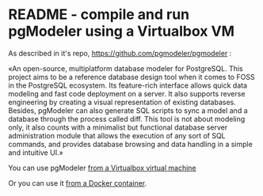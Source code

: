 # README - compile and run pgModeler using a Virtualbox VM

As described in it's repo, https://github.com/pgmodeler/pgmodeler :

«An open-source, multiplatform database modeler for PostgreSQL. This project aims to be a reference database design tool when it comes to FOSS in the PostgreSQL ecosystem. Its feature-rich interface allows quick data modeling and fast code deployment on a server. It also supports reverse engineering by creating a visual representation of existing databases. Besides, pgModeler can also generate SQL scripts to sync a model and a database through the process called diff. This tool is not about modeling only, it also counts with a minimalist but functional database server administration module that allows the execution of any sort of SQL commands, and provides database browsing and data handling in a simple and intuitive UI.»

You can use pgModeler [from a Virtualbox virtual machine](README-virtualbox.md)

Or you can use it [from a Docker container](README-docker.md).


